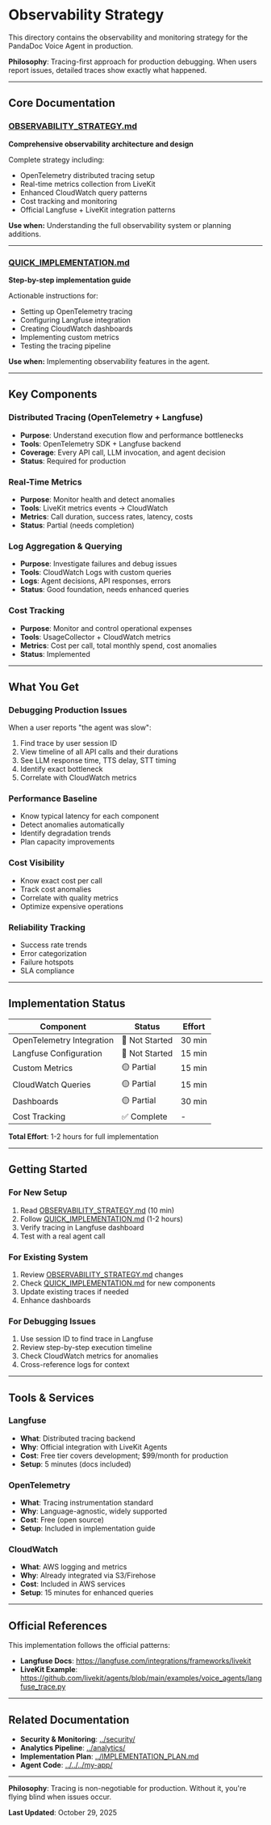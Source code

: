 # Observability Strategy

This directory contains the observability and monitoring strategy for the PandaDoc Voice Agent in production.

**Philosophy**: Tracing-first approach for production debugging. When users report issues, detailed traces show exactly what happened.

---

## Core Documentation

### [OBSERVABILITY_STRATEGY.md](./OBSERVABILITY_STRATEGY.md)
**Comprehensive observability architecture and design**

Complete strategy including:
- OpenTelemetry distributed tracing setup
- Real-time metrics collection from LiveKit
- Enhanced CloudWatch query patterns
- Cost tracking and monitoring
- Official Langfuse + LiveKit integration patterns

**Use when:** Understanding the full observability system or planning additions.

---

### [QUICK_IMPLEMENTATION.md](./QUICK_IMPLEMENTATION.md)
**Step-by-step implementation guide**

Actionable instructions for:
- Setting up OpenTelemetry tracing
- Configuring Langfuse integration
- Creating CloudWatch dashboards
- Implementing custom metrics
- Testing the tracing pipeline

**Use when:** Implementing observability features in the agent.

---

## Key Components

### Distributed Tracing (OpenTelemetry + Langfuse)
- **Purpose**: Understand execution flow and performance bottlenecks
- **Tools**: OpenTelemetry SDK + Langfuse backend
- **Coverage**: Every API call, LLM invocation, and agent decision
- **Status**: Required for production

### Real-Time Metrics
- **Purpose**: Monitor health and detect anomalies
- **Tools**: LiveKit metrics events → CloudWatch
- **Metrics**: Call duration, success rates, latency, costs
- **Status**: Partial (needs completion)

### Log Aggregation & Querying
- **Purpose**: Investigate failures and debug issues
- **Tools**: CloudWatch Logs with custom queries
- **Logs**: Agent decisions, API responses, errors
- **Status**: Good foundation, needs enhanced queries

### Cost Tracking
- **Purpose**: Monitor and control operational expenses
- **Tools**: UsageCollector + CloudWatch metrics
- **Metrics**: Cost per call, total monthly spend, cost anomalies
- **Status**: Implemented

---

## What You Get

### Debugging Production Issues
When a user reports "the agent was slow":
1. Find trace by user session ID
2. View timeline of all API calls and their durations
3. See LLM response time, TTS delay, STT timing
4. Identify exact bottleneck
5. Correlate with CloudWatch metrics

### Performance Baseline
- Know typical latency for each component
- Detect anomalies automatically
- Identify degradation trends
- Plan capacity improvements

### Cost Visibility
- Know exact cost per call
- Track cost anomalies
- Correlate with quality metrics
- Optimize expensive operations

### Reliability Tracking
- Success rate trends
- Error categorization
- Failure hotspots
- SLA compliance

---

## Implementation Status

| Component | Status | Effort |
|-----------|--------|--------|
| OpenTelemetry Integration | 🔴 Not Started | 30 min |
| Langfuse Configuration | 🔴 Not Started | 15 min |
| Custom Metrics | 🟡 Partial | 15 min |
| CloudWatch Queries | 🟡 Partial | 15 min |
| Dashboards | 🟡 Partial | 30 min |
| Cost Tracking | ✅ Complete | - |

**Total Effort**: 1-2 hours for full implementation

---

## Getting Started

### For New Setup
1. Read [OBSERVABILITY_STRATEGY.md](./OBSERVABILITY_STRATEGY.md) (10 min)
2. Follow [QUICK_IMPLEMENTATION.md](./QUICK_IMPLEMENTATION.md) (1-2 hours)
3. Verify tracing in Langfuse dashboard
4. Test with a real agent call

### For Existing System
1. Review [OBSERVABILITY_STRATEGY.md](./OBSERVABILITY_STRATEGY.md) changes
2. Check [QUICK_IMPLEMENTATION.md](./QUICK_IMPLEMENTATION.md) for new components
3. Update existing traces if needed
4. Enhance dashboards

### For Debugging Issues
1. Use session ID to find trace in Langfuse
2. Review step-by-step execution timeline
3. Check CloudWatch metrics for anomalies
4. Cross-reference logs for context

---

## Tools & Services

### Langfuse
- **What**: Distributed tracing backend
- **Why**: Official integration with LiveKit Agents
- **Cost**: Free tier covers development; $99/month for production
- **Setup**: 5 minutes (docs included)

### OpenTelemetry
- **What**: Tracing instrumentation standard
- **Why**: Language-agnostic, widely supported
- **Cost**: Free (open source)
- **Setup**: Included in implementation guide

### CloudWatch
- **What**: AWS logging and metrics
- **Why**: Already integrated via S3/Firehose
- **Cost**: Included in AWS services
- **Setup**: 15 minutes for enhanced queries

---

## Official References

This implementation follows the official patterns:
- **Langfuse Docs**: https://langfuse.com/integrations/frameworks/livekit
- **LiveKit Example**: https://github.com/livekit/agents/blob/main/examples/voice_agents/langfuse_trace.py

---

## Related Documentation

- **Security & Monitoring**: [../security/](../security/)
- **Analytics Pipeline**: [../analytics/](../analytics/)
- **Implementation Plan**: [../IMPLEMENTATION_PLAN.md](../IMPLEMENTATION_PLAN.md)
- **Agent Code**: [../../../my-app/](../../../my-app/)

---

**Philosophy**: Tracing is non-negotiable for production. Without it, you're flying blind when issues occur.

**Last Updated**: October 29, 2025
